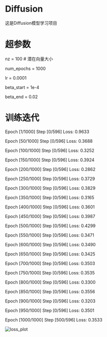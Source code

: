 # Diffusion

这是Diffusion模型学习项目

# 超参数

nz = 100  # 潜在向量大小

num_epochs = 1000

lr = 0.0001

beta_start = 1e-4

beta_end = 0.02

# 训练迭代

Epoch [1/1000] Step [0/596] Loss: 0.9633

Epoch [50/1000] Step [0/596] Loss: 0.3688

Epoch [100/1000] Step [0/596] Loss: 0.3252

Epoch [150/1000] Step [0/596] Loss: 0.3924

Epoch [200/1000] Step [0/596] Loss: 0.2862

Epoch [250/1000] Step [0/596] Loss: 0.3729

Epoch [300/1000] Step [0/596] Loss: 0.3829

Epoch [350/1000] Step [0/596] Loss: 0.3165

Epoch [400/1000] Step [0/596] Loss: 0.3601

Epoch [450/1000] Step [0/596] Loss: 0.3987

Epoch [500/1000] Step [0/596] Loss: 0.4299

Epoch [550/1000] Step [0/596] Loss: 0.3471

Epoch [600/1000] Step [0/596] Loss: 0.3490

Epoch [650/1000] Step [0/596] Loss: 0.3425

Epoch [700/1000] Step [0/596] Loss: 0.3503

Epoch [750/1000] Step [0/596] Loss: 0.3535

Epoch [800/1000] Step [0/596] Loss: 0.3300

Epoch [850/1000] Step [0/596] Loss: 0.3556

Epoch [900/1000] Step [0/596] Loss: 0.3203

Epoch [950/1000] Step [0/596] Loss: 0.3501

Epoch [1000/1000] Step [500/596] Loss: 0.3533

![loss_plot](https://github.com/user-attachments/assets/f533d26d-2d61-48f7-aed2-db076d020a6c)

